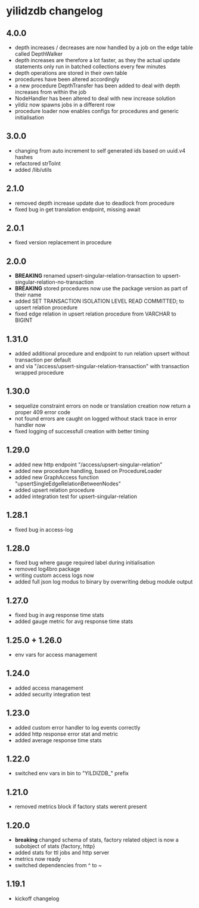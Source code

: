 # yilidzdb changelog

## 4.0.0

- depth increases / decreases are now handled by a job on the edge table called DepthWalker
- depth increases are therefore a lot faster, as they the actual update statements only run
        in batched collections every few minutes
- depth operations are stored in their own table
- procedures have been altered accordingly
- a new procedure DepthTransfer has been added to deal with depth increases from within the job
- NodeHandler has been altered to deal with new increase solution
- yildiz now spawns jobs in a different row
- procedure loader now enables configs for procedures and generic initialisation

## 3.0.0

- changing from auto increment to self generated ids based on uuid.v4 hashes
- refactored strToInt
- added /lib/utils

## 2.1.0

- removed depth increase update due to deadlock from procedure
- fixed bug in get translation endpoint, missing await

## 2.0.1

- fixed version replacement in procedure

## 2.0.0

- **BREAKING** renamed upsert-singular-relation-transaction to upsert-singular-relation-no-transaction
- **BREAKING** stored procedures now use the package version as part of their name
- added SET TRANSACTION ISOLATION LEVEL READ COMMITTED; to upsert relation procedure
- fixed edge relation in upsert relation procedure from VARCHAR to BIGINT

## 1.31.0

- added additional procedure and endpoint to run relation upsert without transaction per default
- and via "/access/upsert-singular-relation-transaction" with transaction wrapped procedure

## 1.30.0

- sequelize constraint errors on node or translation creation now return a proper 409 error code
- not found errors are caught on logged without stack trace in error handler now
- fixed logging of successfull creation with better timing

## 1.29.0

- added new http endpoint "/access/upsert-singular-relation"
- added new procedure handling, based on ProcedureLoader
- added new GraphAccess function "upsertSingleEdgeRelationBetweenNodes"
- added upsert relation procedure
- added integration test for upsert-singular-relation

## 1.28.1

- fixed bug in access-log

## 1.28.0

- fixed bug where gauge required label during initialisation
- removed log4bro package
- writing custom access logs now
- added full json log modus to binary by overwriting debug module output

## 1.27.0

- fixed bug in avg response time stats
- added gauge metric for avg response time stats

## 1.25.0 + 1.26.0

- env vars for access management

## 1.24.0

- added access management
- added security integration test

## 1.23.0

- added custom error handler to log events correctly
- added http response error stat and metric
- added average response time stats

## 1.22.0

- switched env vars in bin to "YILDIZDB_" prefix

## 1.21.0

- removed metrics block if factory stats werent present

## 1.20.0

- **breaking** changed schema of stats, factory related object is now a subobject of stats {factory, http}
- added stats for ttl jobs and http server
- metrics now ready
- switched dependencies from ^ to ~

## 1.19.1

- kickoff changelog